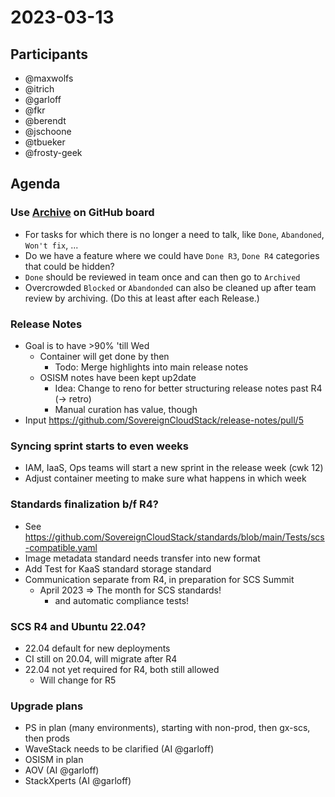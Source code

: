 # 2023-03-13
## Participants
* @maxwolfs
* @itrich
* @garloff
* @fkr
* @berendt
* @jschoone
* @tbueker
* @frosty-geek

## Agenda

### Use [Archive](https://docs.github.com/en/issues/organizing-your-work-with-project-boards/tracking-work-with-project-boards/archiving-cards-on-a-project-board) on GitHub board
* For tasks for which there is no longer a need to talk, like `Done`, `Abandoned`, `Won't fix`, ...
* Do we have a feature where we could have `Done R3`, `Done R4` categories that could be hidden?
* `Done` should be reviewed in team once and can then go to `Archived`
* Overcrowded `Blocked` or `Abandonded` can also be cleaned up after team review by archiving. (Do this at least after each Release.)

### Release Notes
* Goal is to have >90% 'till Wed
    * Container will get done by then
        * Todo: Merge highlights into main release notes
    * OSISM notes have been kept up2date
        * Idea: Change to reno for better structuring release notes past R4 (-> retro)
        * Manual curation has value, though
* Input https://github.com/SovereignCloudStack/release-notes/pull/5

### Syncing sprint starts to even weeks
* IAM, IaaS, Ops teams will start a new sprint in the release week (cwk 12)
* Adjust container meeting to make sure what happens in which week

### Standards finalization b/f R4?
* See <https://github.com/SovereignCloudStack/standards/blob/main/Tests/scs-compatible.yaml>
* Image metadata standard needs transfer into new format
* Add Test for KaaS standard storage standard
* Communication separate from R4, in preparation for SCS Summit
    * April 2023 => The month for SCS standards!
        * and automatic compliance tests!

### SCS R4 and Ubuntu 22.04?
* 22.04 default for new deployments
* CI still on 20.04, will migrate after R4
* 22.04 not yet required for R4, both still allowed
    * Will change for R5

### Upgrade plans
* PS in plan (many environments), starting with non-prod, then gx-scs, then prods
* WaveStack needs to be clarified (AI @garloff)
* OSISM in plan
* AOV (AI @garloff)
* StackXperts (AI @garloff)

